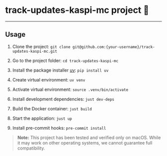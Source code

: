 # track-updates-kaspi-mc project :wave:
---
## Usage

1. Clone the project: ```git clone git@github.com:{your-username}/track-updates-kaspi-mc.git```

2. Go to the project folder: ```cd track-updates-kaspi-mc```

3. Install the package installer [uv](https://github.com/astral-sh/uv): ```pip install uv```

4. Create virtual environment: ```uv venv```

5. Activate virtual environment: ```source .venv/bin/activate```

6. Install development dependencies: ```just dev-deps```

7. Build the Docker container: ```just build```

8. Start the application: ```just up```

9. Install pre-commit hooks: ```pre-commit install```

> **Note:** This project has been tested and verified only on macOS. While it may work on other operating systems, we cannot guarantee full compatibility.
